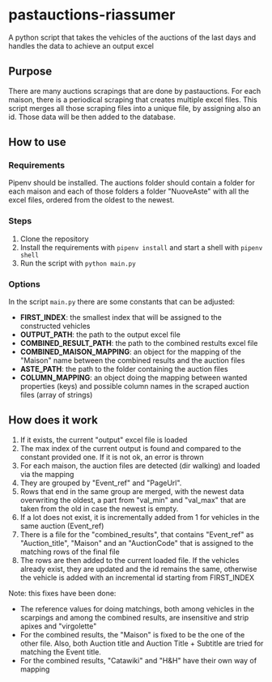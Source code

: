 # pastauctions-riassumer
A python script that takes the vehicles of the auctions of the last days and handles the data to achieve an output excel

## Purpose

There are many auctions scrapings that are done by pastauctions. For each maison, there is a periodical scraping that creates multiple excel files. This script merges all those scraping files into a unique file, by assigning also an id. Those data will be then added to the database.

## How to use

### Requirements

Pipenv should be installed.
The auctions folder should contain a folder for each maison and each of those folders a folder "NuoveAste" with all the excel files, ordered from the oldest to the newest.

### Steps

1. Clone the repository
2. Install the requirements with `pipenv install` and start a shell with `pipenv shell`
3. Run the script with `python main.py`

### Options

In the script `main.py` there are some constants that can be adjusted:
- **FIRST_INDEX**: the smallest index that will be assigned to the constructed vehicles
- **OUTPUT_PATH**: the path to the output excel file
- **COMBINED_RESULT_PATH**: the path to the combined restults excel file
- **COMBINED_MAISON_MAPPING**: an object for the mapping of the "Maison" name between the combined results and the auction files
- **ASTE_PATH**: the path to the folder containing the auction files
- **COLUMN_MAPPING**: an object doing the mapping between wanted properties (keys) and possible column names in the scraped auction files (array of strings)

## How does it work

1. If it exists, the current "output" excel file is loaded
2. The max index of the current output is found and compared to the constant provided one. If it is not ok, an error is thrown
3. For each maison, the auction files are detected (dir walking) and loaded via the mapping
4. They are grouped by "Event_ref" and "PageUrl".
5. Rows that end in the same group are merged, with the newest data overwriting the oldest, a part from "val_min" and "val_max" that are taken from the old in case the newest is empty.
6. If a lot does not exist, it is incrementally added from 1 for vehicles in the same auction (Event_ref)
7. There is a file for the "combined_results", that contains "Event_ref" as "Auction_title", "Maison" and an "AuctionCode" that is assigned to the matching rows of the final file
8. The rows are then added to the current loaded file. If the vehicles already exist, they are updated and the id remains the same, otherwise the vehicle is added with an incremental id starting from FIRST_INDEX

Note: this fixes have been done:
* The reference values for doing matchings, both among vehicles in the scarpings and among the combined results, are insensitive and strip apixes and "virgolette"
* For the combined results, the "Maison" is fixed to be the one of the other file. Also, both Auction title and Auction Title + Subtitle are tried for matching the Event title.
* For the combined results, "Catawiki" and "H&H" have their own way of mapping